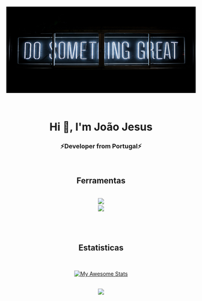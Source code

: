 [![MasterHead](1.jpg)](https://github.com/JoaoJesus1337/)

<head>
<link rel="stylesheet" href="style.css">
</head>
<br>
<h1 align="center">Hi 👋, I'm João Jesus</h1>
<h3 align="center">⚡️Developer from Portugal⚡️</h3>
<br>
<h2 align="center" class="cp-btn-2">Ferramentas</h2>
<br>
<div align="center">
     <a href="https://skillicons.dev">
    <img src="https://skillicons.dev/icons?i=html,css,javascript,bootstrap,mysql,php,java" />
  </a>
<br>
<a href="https://skillicons.dev">
    <img src="https://skillicons.dev/icons?i=vscode,visualstudio,androidstudio,ps,linux,github,stackoverflow" />
  </a>
</div>
<br>
<br>
<br>
<h2 align="center" class="cp-btn-2"> Estatisticas</h2>
<br>
<div align="center">

[![My Awesome Stats](https://awesome-github-stats.azurewebsites.net/user-stats/JoaoJesus1337?cardType=github&theme=tokyonight)](https://git.io/awesome-stats-card)

<br>

<img width="450px" src="https://github-readme-stats.vercel.app/api/top-langs/?username=JoaoJesus1337&layout=compact&theme=radical" />

</div>
